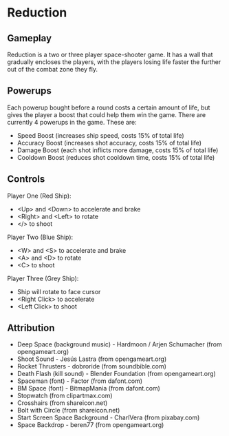 # Reduction

## Gameplay
Reduction is a two or three player space-shooter game. It has a wall that gradually encloses the players, with the players losing life faster the further out of the combat zone they fly.

## Powerups
Each powerup bought before a round costs a certain amount of life, but gives the player a boost that could help them win the game. There are currently 4 powerups in the game. These are:
- Speed Boost (increases ship speed, costs 15% of total life)
- Accuracy Boost (increases shot accuracy, costs 15% of total life)
- Damage Boost (each shot inflicts more damage, costs 15% of total life)
- Cooldown Boost (reduces shot cooldown time, costs 15% of total life)

## Controls
Player One (Red Ship):
- \<Up> and \<Down> to accelerate and brake
- \<Right> and \<Left> to rotate
- \</> to shoot

Player Two (Blue Ship):
- \<W> and \<S> to accelerate and brake
- \<A> and \<D> to rotate
- \<C> to shoot

Player Three (Grey Ship):
- Ship will rotate to face cursor
- \<Right Click> to accelerate
- \<Left Click> to shoot

## Attribution
- Deep Space (background music) - Hardmoon / Arjen Schumacher (from opengameart.org)
- Shoot Sound - Jesús Lastra (from opengameart.org)
- Rocket Thrusters - dobroride (from soundbible.com)
- Death Flash (kill sound) - Blender Foundation (from opengameart.org)
- Spaceman (font) - Factor (from dafont.com)
- BM Space (font) - BitmapMania (from dafont.com)
- Stopwatch (from clipartmax.com)
- Crosshairs (from shareicon.net)
- Bolt with Circle (from shareicon.net)
- Start Screen Space Background - CharlVera (from pixabay.com)
- Space Backdrop - beren77 (from opengameart.org)
